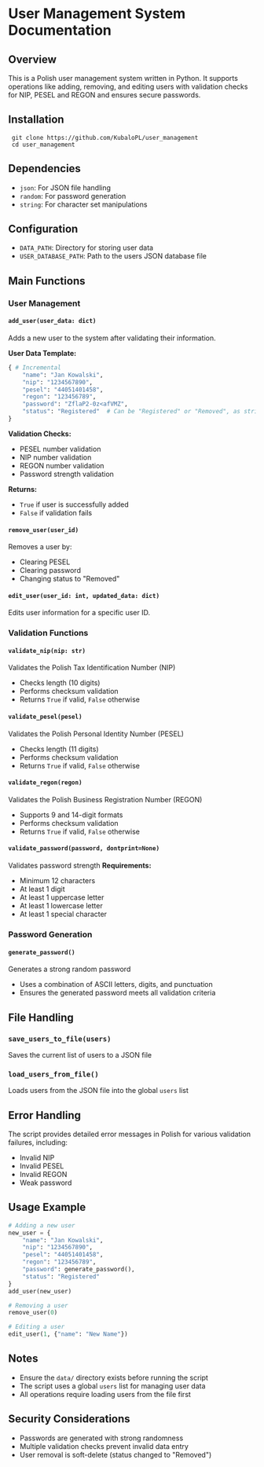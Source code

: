 # User Management System Documentation

## Overview
This is a Polish user management system written in Python. It supports operations like adding, removing, and editing users with validation checks for NIP, PESEL and REGON and ensures secure passwords.

## Installation

```
 git clone https://github.com/KubaloPL/user_management
 cd user_management
```

## Dependencies
- `json`: For JSON file handling
- `random`: For password generation
- `string`: For character set manipulations

## Configuration
- `DATA_PATH`: Directory for storing user data
- `USER_DATABASE_PATH`: Path to the users JSON database file

## Main Functions

### User Management

#### `add_user(user_data: dict)`
Adds a new user to the system after validating their information.

**User Data Template:**
```python
{ # Incremental
    "name": "Jan Kowalski",
    "nip": "1234567890",
    "pesel": "44051401458",
    "regon": "123456789",
    "password": "ZflaP2-0z<afVMZ",
    "status": "Registered"  # Can be "Registered" or "Removed", as string for further scalability
}
```

**Validation Checks:**
- PESEL number validation
- NIP number validation
- REGON number validation
- Password strength validation

**Returns:** 
- `True` if user is successfully added
- `False` if validation fails

#### `remove_user(user_id)`
Removes a user by:
- Clearing PESEL
- Clearing password
- Changing status to "Removed"

#### `edit_user(user_id: int, updated_data: dict)`
Edits user information for a specific user ID.

### Validation Functions

#### `validate_nip(nip: str)`
Validates the Polish Tax Identification Number (NIP)
- Checks length (10 digits)
- Performs checksum validation
- Returns `True` if valid, `False` otherwise

#### `validate_pesel(pesel)`
Validates the Polish Personal Identity Number (PESEL)
- Checks length (11 digits)
- Performs checksum validation
- Returns `True` if valid, `False` otherwise

#### `validate_regon(regon)`
Validates the Polish Business Registration Number (REGON)
- Supports 9 and 14-digit formats
- Performs checksum validation
- Returns `True` if valid, `False` otherwise

#### `validate_password(password, dontprint=None)`
Validates password strength
**Requirements:**
- Minimum 12 characters
- At least 1 digit
- At least 1 uppercase letter
- At least 1 lowercase letter
- At least 1 special character

### Password Generation

#### `generate_password()`
Generates a strong random password
- Uses a combination of ASCII letters, digits, and punctuation
- Ensures the generated password meets all validation criteria

## File Handling

### `save_users_to_file(users)`
Saves the current list of users to a JSON file

### `load_users_from_file()`
Loads users from the JSON file into the global `users` list

## Error Handling
The script provides detailed error messages in Polish for various validation failures, including:
- Invalid NIP
- Invalid PESEL
- Invalid REGON
- Weak password

## Usage Example
```python
# Adding a new user
new_user = {
    "name": "Jan Kowalski",
    "nip": "1234567890",
    "pesel": "44051401458",
    "regon": "123456789",
    "password": generate_password(),
    "status": "Registered"
}
add_user(new_user)

# Removing a user
remove_user(0)

# Editing a user
edit_user(1, {"name": "New Name"})
```

## Notes
- Ensure the `data/` directory exists before running the script
- The script uses a global `users` list for managing user data
- All operations require loading users from the file first

## Security Considerations
- Passwords are generated with strong randomness
- Multiple validation checks prevent invalid data entry
- User removal is soft-delete (status changed to "Removed")